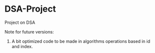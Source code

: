 # DSA-Project
Project on DSA


Note for future versions:
1. A bit optimized code to be made in algorithms operations based in id and index.
